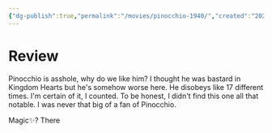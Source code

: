 ```yaml
---
{"dg-publish":true,"permalink":"/movies/pinocchio-1940/","created":"2024-05-30","updated":"2024-05-31"}
---
```



# Review

Pinocchio is asshole, why do we like him? I thought he was bastard in Kingdom Hearts but he's somehow worse here. He disobeys like 17 different times. I'm certain of it, I counted. To be honest, I didn't find this one all that notable. I was never that big of a fan of Pinocchio.

Magic✨? There
